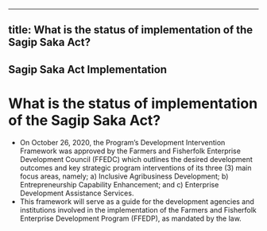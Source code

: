 --- 
 title: What is the status of implementation of the Sagip Saka Act?
 ---

## Sagip Saka Act Implementation

# What is the status of implementation of the Sagip Saka Act?


 - On October 26, 2020, the Program’s Development Intervention Framework was approved by the Farmers and Fisherfolk Enterprise Development Council (FFEDC) which outlines the desired development outcomes and key strategic program interventions of its three (3) main focus areas, namely; a) Inclusive Agribusiness Development; b) Entrepreneurship Capability Enhancement; and c) Enterprise Development Assistance Services. 
 - This framework will serve as a guide for the development agencies and institutions involved in the implementation of the Farmers and Fisherfolk Enterprise Development Program (FFEDP), as mandated by the law.
